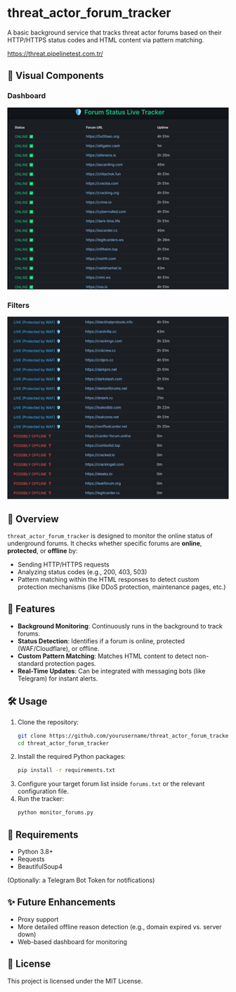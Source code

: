 # threat_actor_forum_tracker

A basic background service that tracks threat actor forums based on their HTTP/HTTPS status codes and HTML content via pattern matching.

https://threat.pipelinetest.com.tr/


## 📌 Visual Components


### Dashboard
![Dashboard](./assets/dashboard.png)

### Filters
![Filters](./assets/categories.png)


## 📌 Overview
`threat_actor_forum_tracker` is designed to monitor the online status of underground forums. It checks whether specific forums are **online**, **protected**, or **offline** by:
- Sending HTTP/HTTPS requests
- Analyzing status codes (e.g., 200, 403, 503)
- Pattern matching within the HTML responses to detect custom protection mechanisms (like DDoS protection, maintenance pages, etc.)

## 🚀 Features
- **Background Monitoring**: Continuously runs in the background to track forums.
- **Status Detection**: Identifies if a forum is online, protected (WAF/Cloudflare), or offline.
- **Custom Pattern Matching**: Matches HTML content to detect non-standard protection pages.
- **Real-Time Updates**: Can be integrated with messaging bots (like Telegram) for instant alerts.

## 🛠️ Usage
1. Clone the repository:
    ```bash
    git clone https://github.com/yourusername/threat_actor_forum_tracker.git
    cd threat_actor_forum_tracker
    ```
2. Install the required Python packages:
    ```bash
    pip install -r requirements.txt
    ```
3. Configure your target forum list inside `forums.txt` or the relevant configuration file.
4. Run the tracker:
    ```bash
    python monitor_forums.py
    ```

## 📄 Requirements
- Python 3.8+
- Requests
- BeautifulSoup4

(Optionally: a Telegram Bot Token for notifications)

## ✨ Future Enhancements
- Proxy support
- More detailed offline reason detection (e.g., domain expired vs. server down)
- Web-based dashboard for monitoring

## 📜 License
This project is licensed under the MIT License.
